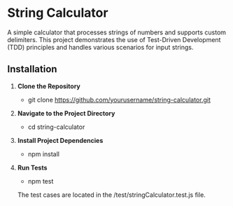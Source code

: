 # String Calculator

A simple calculator that processes strings of numbers and supports custom delimiters. This project demonstrates the use of Test-Driven Development (TDD) principles and handles various scenarios for input strings.

## Installation

1. **Clone the Repository**
   - git clone https://github.com/yourusername/string-calculator.git

2. **Navigate to the Project Directory**
    - cd string-calculator

3. **Install Project Dependencies**
    - npm install

4. **Run Tests**
    - npm test
    
    The test cases are located in the /test/stringCalculator.test.js file.






